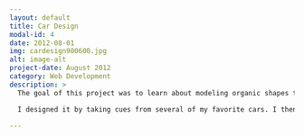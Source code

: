 ```yaml
---
layout: default
title: Car Design
modal-id: 4
date: 2012-08-01
img: cardesign900600.jpg
alt: image-alt
project-date: August 2012
category: Web Development
description: >
  The goal of this project was to learn about modeling organic shapes though designing my own car.

  I designed it by taking cues from several of my favorite cars. I then took on the challenge of producing convincing renders using VRay. The vehicle was modeled in 3DS Max.

---
```

